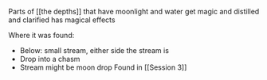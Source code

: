 Parts of [[the depths]] that have moonlight and water get magic and distilled and clarified has magical effects

Where it was found:
-   Below: small stream, either side the stream is
-   Drop into a chasm
-   Stream might be moon drop
Found in [[Session 3]]
